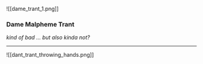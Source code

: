 ![[dame_trant_1.png]]

### Dame Malpheme Trant
_kind of bad ... but also kinda not?_


---

![[dant_trant_throwing_hands.png]]